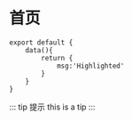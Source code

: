 # 首页
```
export default {
    data(){
        return {
            msg:'Highlighted'
        }
    }
}
```
::: tip 提示 
this is a tip
:::



